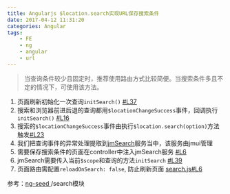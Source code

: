 ```yaml
---
title: Angularjs $location.search实现URL保存搜索条件
date: 2017-04-12 11:31:20
categories: Angular
tags:
	- FE
	- ng
	- angular
	- url
---
```


> 当查询条件较少且固定时，推荐使用路由方式比较简便。当搜索条件多且不定的情况下，可使用该方法。

1. 页面刷新初始化一次查询`initSearch()` [#L37](https://github.com/jm-team/ng-seed/blob/master/src/js/controller/searchCtrl.js#L37)
2. 搜索和浏览器前进后退的查询都用`$locationChangeSuccess`事件，回调执行 `initSearch()`  [#L16](https://github.com/jm-team/ng-seed/blob/master/src/component/search/index.js#L16) 
3. 搜索的`$locationChangeSuccess`事件由执行`$location.search(option)`方法触发[#L23](https://github.com/jm-team/ng-seed/blob/master/src/js/controller/searchCtrl.js#L23)
4. 我们把查询事件的异常处理提取到[jmSearch](https://github.com/jm-team/ng-seed/blob/master/src/component/search/index.js)服务当中，该服务由jmui管理
5. 需要保存搜索条件的页面在controller中注入jmSearch服务 [#L6](https://github.com/jm-team/ng-seed/blob/master/src/js/controller/searchCtrl.js#L6)
6. jmSearch需要传入当前`$scope`和查询的方法`initSearch` [#L39](https://github.com/jm-team/ng-seed/blob/master/src/js/controller/searchCtrl.js#L39)
7. 页面路由需配置`reloadOnSearch: false`, 防止刷新页面 [search.js#L6](https://github.com/jm-team/ng-seed/blob/master/src/js/router/search/search.js#L6)

参考：[ng-seed ](https://github.com/jm-team/ng-seed) /search模块